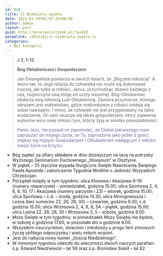 ```yaml
---
id: 818
title: II Niedziela zwykła
date: 2013-01-20T02:07:25+00:00
author: admin
layout: post
guid: http://anielaolsztynek.pl/?p=818
permalink: /2013/01/ii-niedziela-zwykla-3/
categories:
  - Bez kategorii
---
```

> **J 2, 1-12**
> 
> **Bóg Oblubieńcem i Gospodarzem**
> 
> Jan Ewangelista powtarza w swoich listach, że &#8222;Bóg jest miłością&#8221;. A skoro tak, to Jego relacja do człowieka nie może się dokonywać inaczej, jak tylko w miłości. Jezus, przychodząc zbawić każdego z nas, rozpoczyna swą misję od uczty weselnej. Bóg-Oblubieniec obdarza swą miłością Lud-Oblubienicę. Zawiera przymierze, którego obrazem jest małżeństwo, gdzie małżonkowie z miłości oddają się sobie nawzajem. I mimo, że człowiek nie jest przygotowany na takie wydarzenie, On sam okazuje się także gospodarzem, który zapewnia wyborne wino swej miłości tym, którzy żyją w smutku powszedniości.
> 
> <span style="color: #666699;">Panie Jezu, nie pozwól mi zapomnieć, że Ciebie pierwszego mam zapraszać do mojego życia, że Ty, zaproszony jako jeden z gości, stajesz się hojnym Gospodarzem i Oblubieńcem oddającym z miłości swoje życie na krzyżu.</span>

  * Bóg zapłać za ofiary składane w dniu dzisiejszym na tacę na potrzeby Wyższego Seminarium Duchownego &#8222;Hosianum&#8221; w Olsztynie.
  * W piątek &#8211; 25 stycznia wypada liturgiczne Święto Nawrócenia Świętego Pawła Apostoła i zakończenie Tygodnia Modlitw o Jedność Wszystkich Chrześcijan.
  * Porządek kolędy w tym tygodniu: ulica Klonowa i Akacjowa 9-19 (numery nieparzyste) &#8211; poniedziałek, godzina 15.00; ulica Sportowa 2, 4, 6, 8, 10, 17 i Akacjowa (numery parzyste i 23) &#8211; wtorek, godzina 15.00; ulica Sportowa &#8211; c.d. &#8211; środa, godzina 14.30; ulica Mrongowiusza i Leśna (bez numerów 22, 26, 28, 30) &#8211; czwartek, godzina 9.30, c.d. godzina 15.00; ulica Wrzosowa 2, 4, 6, 8, 5A &#8211; piątek, godzina 15.00; ulica Leśna 22, 26, 28, 30 i Wrzosowa 3, 5 &#8211; sobota, godzina 9.00.
  * Msze Święte w tym tygodniu: w poniedziałek Mszy Świętej nie będzie, w sobotę o godzinie 17.00, w pozostałe dni o godzinie 8.00.
  * Wszystkim nauczycielom, dzieciom i młodzieży u progu ferii zimowych życzę obfitego odpoczynku i wielu miłych wrażeń.
  * Jest do nabycia nowy numer &#8222;Gościa Niedzielnego&#8221;.
  * W minionym tygodniu odeszło do wieczności dwóch naszych parafian: ś.p. Edward Niedźwiecki &#8211; lat 58 oraz ś.p. Bronisław Sokół &#8211; lat 82.